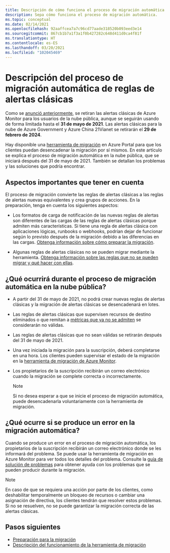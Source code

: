 ```yaml
---
title: Descripción de cómo funciona el proceso de migración automática de alertas clásicas de Azure Monitor
description: Sepa cómo funciona el proceso de migración automática.
ms.topic: conceptual
ms.date: 02/14/2021
ms.openlocfilehash: 92aaffcea7a7c96cd77aade318520b093eed3e14
ms.sourcegitcommit: 867cb1b7a1f3a1f0b427282c648d411d0ca4f81f
ms.translationtype: HT
ms.contentlocale: es-ES
ms.lasthandoff: 03/20/2021
ms.locfileid: "102045469"
---
```

# <a name="understand-the-automatic-migration-process-for-your-classic-alert-rules"></a>Descripción del proceso de migración automática de reglas de alertas clásicas

Como se [anunció anteriormente](monitoring-classic-retirement.md), se retiran las alertas clásicas de Azure Monitor para los usuarios de la nube pública, aunque se seguirán usando de forma limitada hasta el **31 de mayo de 2021**. Las alertas clásicas para la nube de Azure Government y Azure China 21Vianet se retirarán el **29 de febrero de 2024**.

Hay disponible una [herramienta de migración](alerts-using-migration-tool.md) en Azure Portal para que los clientes puedan desencadenar la migración por sí mismos. En este artículo se explica el proceso de migración automática en la nube pública, que se iniciará después del 31 de mayo de 2021. También se detallan los problemas y las soluciones que podría encontrar.

## <a name="important-things-to-note"></a>Aspectos importantes que tener en cuenta

El proceso de migración convierte las reglas de alertas clásicas a las reglas de alertas nuevas equivalentes y crea grupos de acciones. En la preparación, tenga en cuenta los siguientes aspectos:

- Los formatos de carga de notificación de las nuevas reglas de alertas son diferentes de las cargas de las reglas de alertas clásicas porque admiten más características. Si tiene una regla de alertas clásica con aplicaciones lógicas, runbooks o webhooks, podrían dejar de funcionar según lo previsto después de la migración debido a las diferencias en las cargas. [Obtenga información sobre cómo preparar la migración](alerts-prepare-migration.md).

- Algunas reglas de alertas clásicas no se pueden migrar mediante la herramienta. [Obtenga información sobre las reglas que no se pueden migrar y qué hacer con ellas](alerts-understand-migration.md#manually-migrating-classic-alerts-to-newer-alerts).

## <a name="what-will-happen-during-the-automatic-migration-process-in-public-cloud"></a>¿Qué ocurrirá durante el proceso de migración automática en la nube pública?

- A partir del 31 de mayo de 2021, no podrá crear nuevas reglas de alertas clásicas y la migración de alertas clásicas se desencadenará en lotes.
- Las reglas de alertas clásicas que supervisen recursos de destino eliminados o que remitan a [métricas que ya no se admiten](alerts-understand-migration.md#classic-alert-rules-on-deprecated-metrics) se considerarán no válidas.
- Las reglas de alertas clásicas que no sean válidas se retirarán después del 31 de mayo de 2021.
- Una vez iniciada la migración para la suscripción, deberá completarse en una hora. Los clientes pueden supervisar el estado de la migración en la [herramienta de migración de Azure Monitor](https://portal.azure.com/#blade/Microsoft_Azure_Monitoring/MigrationBladeViewModel).
- Los propietarios de la suscripción recibirán un correo electrónico cuando la migración se complete correcta o incorrectamente.

    > [!NOTE]
    > Si no desea esperar a que se inicie el proceso de migración automática, puede desencadenarla voluntariamente con la herramienta de migración.

## <a name="what-if-the-automatic-migration-fails"></a>¿Qué ocurre si se produce un error en la migración automática?

Cuando se produce un error en el proceso de migración automática, los propietarios de la suscripción recibirán un correo electrónico donde se les informará del problema. Se puede usar la herramienta de migración en Azure Monitor para ver todos los detalles del problema. Consulte la [guía de solución de problemas](alerts-understand-migration.md#common-problems-and-remedies) para obtener ayuda con los problemas que se pueden producir durante la migración.

  > [!NOTE]
  > En caso de que se requiera una acción por parte de los clientes, como deshabilitar temporalmente un bloqueo de recursos o cambiar una asignación de directiva, los clientes tendrán que resolver estos problemas. Si no se resuelven, no se puede garantizar la migración correcta de las alertas clásicas.

## <a name="next-steps"></a>Pasos siguientes

- [Preparación para la migración](alerts-prepare-migration.md)
- [Descripción del funcionamiento de la herramienta de migración](alerts-understand-migration.md)